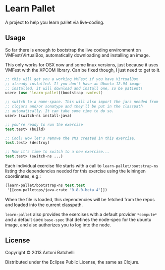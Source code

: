 # Learn Pallet

A project to help you learn pallet via live-coding.

## Usage

So far there is enough to bootstrap the live coding environment on
VMFest/VirtualBox, automatically downloading and installing an image. 

This only works for OSX now and some linux versions, just because it
uses VMFest with the XPCOM library. Can be fixed though, I just need
to get to it.

```clojure
;; this will get you a working VMFest if you have VirtualBox
;; already installed. If you don't have an Ubuntu 12.04 image
;; installed, it will download and install one, so be patient!
user> (use 'learn-pallet)(bootstrap :vmfest)

;; switch to a name-space. This will also import the jars needed from
;; clojars and/or sonatype and they'll be put in the classpath
;; automatically. It can take some time to do so.
user> (switch-ns install-java)

;; you're ready to run the exercise
test.test> (build)

;; Cool! Now let's remove the VMs created in this exercise.
test.test> (destroy)

;; Now it's time to switch to a new exercise...
test.test> (switch-ns ...)

```

Each individual exercise file starts with a call to
`learn-pallet/bootstrap-ns` listing the dependencies needed for this
exercise using the leiningen coordinates, e.g.:

```clojure
(learn-pallet/bootstrap-ns test.test
 '[[com.palletops/java-crate "0.8.0-beta.4"]])
```

When the file is loaded, this dependencies will be fetched from the
repos and loaded into the current classpath.

`learn-pallet` also provides the exercises with a default provider
`*compute*` and a default spec `base-spec` that defines the node-spec
for the ubuntu image, and also authorizes you to log into the node.

## License

Copyright © 2013 Antoni Batchelli

Distributed under the Eclipse Public License, the same as Clojure.
